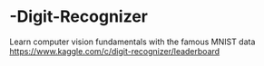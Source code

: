 # -Digit-Recognizer
Learn computer vision fundamentals with the famous MNIST data https://www.kaggle.com/c/digit-recognizer/leaderboard

